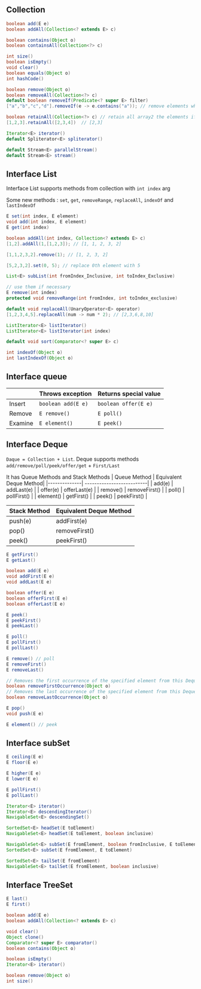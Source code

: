 
## Collection

```java
boolean	add(E e)
boolean	addAll(Collection<? extends E> c)

boolean	contains(Object o)
boolean	containsAll(Collection<?> c)

int	size()
boolean	isEmpty()
void clear()
boolean	equals(Object o)
int	hashCode()

boolean	remove(Object o)
boolean	removeAll(Collection<?> c)
default boolean	removeIf(Predicate<? super E> filter)
["a","b","c","d"].removeIf(e -> e.contains("a")); // remove elements which contains "a"

boolean	retainAll(Collection<?> c) // retain all array2 the elements if array1 contains these.
[1,2,3].retainAll([2,3,4])  // [2,3]

Iterator<E>	iterator()
default Spliterator<E> spliterator()

default Stream<E> parallelStream()
default Stream<E> stream()
```


## Interface List

Interface List supports methods from collection with `int index` arg

Some new methods : `set`, `get`, `removeRange`, `replaceAll`, `indexOf` and `lastIndexOf`

```java
E set(int index, E element)
void add(int index, E element) 
E get(int index)

boolean addAll(int index, Collection<? extends E> c)
[1,2].addAll(1,[1,2,3]); // [1, 1, 2, 3, 2] 

[1,1,2,3,2].remove(1); // [1, 2, 3, 2]

[5,2,3,2].set(0, 5); // replace 0th element with 5 

List<E> subList(int fromIndex_Inclusive, int toIndex_Exclusive)

// use them if necessary
E remove(int index)
protected void removeRange(int fromIndex, int toIndex_exclusive)

default void replaceAll(UnaryOperator<E> operator)
[1,2,3,4,5].replaceAll(num -> num * 2); // [2,3,6,8,10]

ListIterator<E>	listIterator()
ListIterator<E>	listIterator(int index)

default void sort(Comparator<? super E> c)

int	indexOf(Object o)
int	lastIndexOf(Object o)
```

## Interface queue

|        |Throws exception	|Returns special value|
| ---    |      ---         |      ----           |
|Insert	 |`boolean add(E e)`|`boolean offer(E e)` |
|Remove	 |`E remove()`	    |`E poll()`       |
|Examine |`E element()`	    |`E peek()`       |

## Interface Deque

`Daque = Collection + List`.
Deque supports methods `add/remove/poll/peek/offer/get` + `First/Last`

It has Queue Methods and Stack Methods
| Queue Method |	Equivalent Deque Method|
|--------------| --------------------------|
| add(e)	   | addLast(e)              |
| offer(e)	   | offerLast(e)            |
| remove()	   | removeFirst()           |
| poll()	   | pollFirst()             |
| element()	   | getFirst()              |
| peek()	   | peekFirst()             |      

|Stack Method |	Equivalent Deque Method |
|-------| ------------------------------|
|push(e)| addFirst(e)                   |
|pop()	| removeFirst()                 |
|peek()	| peekFirst()                   |


```java
E getFirst()
E getLast()

boolean add(E e)
void addFirst(E e)
void addLast(E e)

boolean offer(E e)
boolean offerFirst(E e)
boolean offerLast(E e)

E peek()
E peekFirst()
E peekLast()

E poll()
E pollFirst()
E pollLast()

E remove() // poll
E removeFirst()
E removeLast()

// Removes the first occurrence of the specified element from this Deque.
boolean	removeFirstOccurrence(Object o)
// Removes the last occurrence of the specified element from this Deque.
boolean	removeLastOccurrence(Object o)
```

```java
E pop()
void push(E e)

E element() // peek
```

## Interface subSet

```java
E ceiling(E e)
E floor(E e)

E higher(E e)
E lower(E e)

E pollFirst()
E pollLast()

Iterator<E> iterator()
Iterator<E> descendingIterator()
NavigableSet<E> descendingSet()

SortedSet<E> headSet(E toElement)
NavigableSet<E> headSet(E toElement, boolean inclusive)

NavigableSet<E> subSet(E fromElement, boolean fromInclusive, E toElement, boolean toInclusive)
SortedSet<E> subSet(E fromElement, E toElement)

SortedSet<E> tailSet(E fromElement)
NavigableSet<E> tailSet(E fromElement, boolean inclusive)
```

## Interface TreeSet

```java
E last()
E first()

boolean add(E e)
boolean addAll(Collection<? extends E> c)

void clear()
Object clone()
Comparator<? super E> comparator()
boolean contains(Object o)

boolean isEmpty()
Iterator<E>	iterator()

boolean remove(Object o)
int size()
```